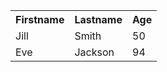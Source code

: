 <table style="width:100%">
  <tr>
    <th>
Firstname
</th>
    <th>
Lastname
</th>
    <th>
Age
</th>
  </tr>
  <tr>
    <td>
Jill
</td>
    <td>
Smith
</td>
    <td>
50
</td>
  </tr>
  <tr>
    <td>
Eve
</td>
    <td>
Jackson
</td>
    <td>
94
</td>
  </tr>
</table>


